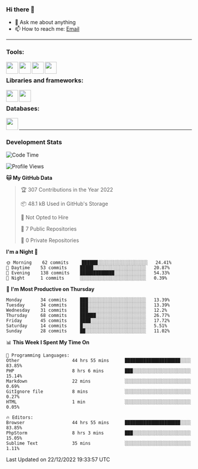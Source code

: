 ### Hi there 👋

<!-- - 🔭 I’m currently working on [huyviet] -->
- 💬 Ask me about anything
- 📫 How to reach me: [Email]
<!-- - ⚡ Fun fact: abc -->

---

### Tools:
<img align='left' height="32" width="32" src="https://cdn.jsdelivr.net/npm/simple-icons@4.8.0/icons/phpstorm.svg" />
<img align='left' height="32" width="32" src="https://cdn.jsdelivr.net/npm/simple-icons@4.8.0/icons/sublimetext.svg" />
<img align='left' height="32" width="32" src="https://cdn.jsdelivr.net/npm/simple-icons@4.8.0/icons/laragon.svg" />
<img align='left' height="32" width="32" src="https://cdn.jsdelivr.net/npm/simple-icons@4.8.0/icons/xampp.svg" />
<br>

### Libraries and frameworks:
<img align='left' height="32" width="32" src="https://cdn.jsdelivr.net/npm/simple-icons@4.8.0/icons/laravel.svg" />
<img align='left' height="32" width="32" src="https://cdn.jsdelivr.net/npm/simple-icons@4.8.0/icons/jquery.svg" />
<br>

### Databases:
<img align='left' height="32" width="32" src="https://cdn.jsdelivr.net/npm/simple-icons@4.8.0/icons/mysql.svg" />
<br>

---
### Development Stats
<!--START_SECTION:waka-->
![Code Time](http://img.shields.io/badge/Code%20Time-584%20hrs%2049%20mins-blue)

![Profile Views](http://img.shields.io/badge/Profile%20Views-0-blue)

**🐱 My GitHub Data** 

> 🏆 307 Contributions in the Year 2022
 > 
> 📦 48.1 kB Used in GitHub's Storage 
 > 
> 🚫 Not Opted to Hire
 > 
> 📜 7 Public Repositories 
 > 
> 🔑 0 Private Repositories  
 > 
**I'm a Night 🦉** 

```text
🌞 Morning    62 commits     ██████░░░░░░░░░░░░░░░░░░░   24.41% 
🌆 Daytime    53 commits     █████░░░░░░░░░░░░░░░░░░░░   20.87% 
🌃 Evening    138 commits    █████████████░░░░░░░░░░░░   54.33% 
🌙 Night      1 commits      ░░░░░░░░░░░░░░░░░░░░░░░░░   0.39%

```
📅 **I'm Most Productive on Thursday** 

```text
Monday       34 commits     ███░░░░░░░░░░░░░░░░░░░░░░   13.39% 
Tuesday      34 commits     ███░░░░░░░░░░░░░░░░░░░░░░   13.39% 
Wednesday    31 commits     ███░░░░░░░░░░░░░░░░░░░░░░   12.2% 
Thursday     68 commits     ██████░░░░░░░░░░░░░░░░░░░   26.77% 
Friday       45 commits     ████░░░░░░░░░░░░░░░░░░░░░   17.72% 
Saturday     14 commits     █░░░░░░░░░░░░░░░░░░░░░░░░   5.51% 
Sunday       28 commits     ██░░░░░░░░░░░░░░░░░░░░░░░   11.02%

```


📊 **This Week I Spent My Time On** 

```text
💬 Programming Languages: 
Other                    44 hrs 55 mins      █████████████████████░░░░   83.85% 
PHP                      8 hrs 6 mins        ███░░░░░░░░░░░░░░░░░░░░░░   15.14% 
Markdown                 22 mins             ░░░░░░░░░░░░░░░░░░░░░░░░░   0.69% 
GitIgnore file           8 mins              ░░░░░░░░░░░░░░░░░░░░░░░░░   0.27% 
HTML                     1 min               ░░░░░░░░░░░░░░░░░░░░░░░░░   0.05%

🔥 Editors: 
Browser                  44 hrs 55 mins      █████████████████████░░░░   83.85% 
PhpStorm                 8 hrs 3 mins        ███░░░░░░░░░░░░░░░░░░░░░░   15.05% 
Sublime Text             35 mins             ░░░░░░░░░░░░░░░░░░░░░░░░░   1.11%

```


 Last Updated on 22/12/2022 19:33:57 UTC
<!--END_SECTION:waka-->

[huyviet]: https://huyviet.vn/
[EMAIl]: https://mail.google.com/mail/u/0/?fs=1&tf=cm&source=mailto&to=huynguyenviet0110@gmail.com
